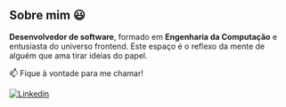 ## Sobre mim 😃
**Desenvolvedor de software**, formado em **Engenharia da Computação** e entusiasta do universo frontend. Este espaço é o reflexo da mente de alguém que ama tirar ideias do papel.

📫 Fique à vontade para me chamar!

[![Linkedin](https://img.shields.io/badge/Linkedin-a64dff?style=for-the-badge&logo=Linkedin&logoColor=white)](https://www.linkedin.com/in/pedrodellolio/)
